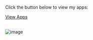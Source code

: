 <p>Click the button below to view my apps:</p>
<a href="https://szaustria.github.io/Szaustria-ArinolaNiNanay_MidtermProject/" class="btn">View Apps</a>
<br>
<br>
             
![image](https://github.com/Szaustria/Szaustria-ArinolaNiNanay_MidtermProject/assets/157565451/6edf9b76-15b6-4263-878f-33f660a0454c)
